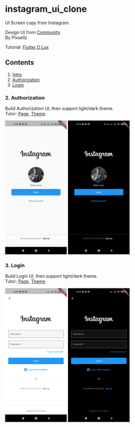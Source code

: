 # instagram_ui_clone

UI Screen copy from Instagram.

Design UI from [Community](https://www.figma.com/community/file/874574625832268971/Instagram-UI-Screens)\
By Pixsellz

Tutorial: [Flutter D Lux](https://www.youtube.com/@flutterdlux)

## Contents

1. [Intro](https://youtu.be/3-YB2Yhv_EQ)
2. [Authorization](#2-authorization)
3. [Login](#3-login)

### 2. Authorization

Build Authorization UI, then support light/dark theme.\
Tutor: [Page](https://youtu.be/WD2sJJ9d2mk), [Theme](https://youtu.be/ODn_qX9QPF8)

<p float="left">
    <img src="https://github.com/indratrisnar/instagram_ui_clone/raw/master/pic/Authorization Page.jpg" alt="Authorization Page" width="200">
    <img src="https://github.com/indratrisnar/instagram_ui_clone/raw/master/pic/Authorization Page Dark.jpg" alt="Authorization Page Dark" width="200">
</p>

### 3. Login

Build Login UI, then support light/dark theme.\
Tutor: [Page](https://youtu.be/ad9WfVz6_I0), [Theme](https://youtu.be/n5dDXV197RA)

<p float="left">
    <img src="https://github.com/indratrisnar/instagram_ui_clone/raw/master/pic/Login Page.jpg" alt="Login Page" width="200">
    <img src="https://github.com/indratrisnar/instagram_ui_clone/raw/master/pic/Login Page Dark.jpg" alt="Login Page Dark" width="200">
</p>
